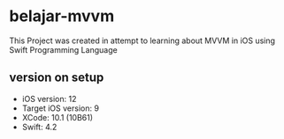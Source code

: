 # belajar-mvvm

This Project was created in attempt to learning about MVVM in iOS using Swift Programming Language

## version on setup
- iOS version: 12
- Target iOS version: 9
- XCode: 10.1 (10B61)
- Swift: 4.2
